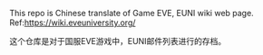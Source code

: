 This repo is Chinese translate of Game EVE, EUNI wiki web page. Ref:https://wiki.eveuniversity.org/

这个仓库是对于国服EVE游戏中，EUNI邮件列表进行的存档。
